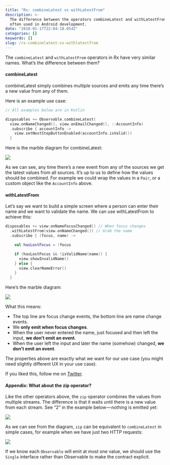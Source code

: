 ```yaml
---
title: "Rx: combineLatest vs withLatestFrom"
description: >-
  The difference between the operators combineLatest and withLatestFrom,
  often used in Android development.
date: "2018-01-17T22:04:18.054Z"
categories: []
keywords: []
slug: /rx-combinelatest-vs-withlatestfrom
---
```


The `combineLatest` and `withLatestFrom` operators in Rx have very similar names. What’s the difference between them?

#### combineLatest

combineLatest simply combines multiple sources and emits any time there’s a new value from any of them.

Here is an example use case:

```kotlin
// All examples below are in Kotlin

disposables += Observable.combineLatest(
  view.onNameChanged(), view.onEmailChanged(), ::AccountInfo)
  .subscribe { accountInfo ->
    view.setNextStepButtonEnabled(accountInfo.isValid())
  }
```

Here is the marble diagram for combineLatest:

![](https://cdn-images-1.medium.com/max/800/1*iU7OCStGQF2evWT38T2eRg.png)

As we can see, any time there’s a new event from any of the sources we get the latest values from all sources. It’s up to us to define how the values should be combined. For example we could wrap the values in a `Pair`, or a custom object like the `AccountInfo` above.

#### withLatestFrom

Let’s say we want to build a simple screen where a person can enter their name and we want to validate the name. We can use withLatestFrom to achieve this:

```kotlin
disposables += view.onNameFocusChanged() // When focus changes
  .withLatestFrom(view.onNameChanged()) // Grab the name
  .subscribe { (focus, name) ->

    val hasLostFocus = !focus

    if (hasLostFocus && !isValidName(name)) {
      view.showInvalidName()
    } else {
      view.clearNameError()
    }
  }
```

Here’s the marble diagram:

![](https://cdn-images-1.medium.com/max/800/0*OlgZ-bFg5OOp9MUb.png)

What this means:

- The top line are focus change events, the bottom line are name change events.
- We **only emit when focus changes**.
- When the user never entered the name, just focused and then left the input, **we don’t emit an event**.
- When the user left the input and later the name (somehow) changed, **we don’t emit an event**.

The properties above are exactly what we want for our use case (you might need slightly different UX in your use case).

If you liked this, follow me on [Twitter](https://twitter.com/martinkonicek).

#### Appendix: What about the zip operator?

Like the other operators above, the `zip` operator combines the values from multiple streams. The difference is that it waits until there is a new value from each stream. See “2” in the example below — nothing is emitted yet:

![](https://cdn-images-1.medium.com/max/800/1*a8sHuQVVSEafeOtLUJ6DSA.png)

As we can see from the diagram, `zip` can be equivalent to `combineLatest` in simple cases, for example when we have just two HTTP requests:

![](https://cdn-images-1.medium.com/max/800/1*VaxYTi-GDs3--kvoqKrfPg.png)

If we know each `Observable` will emit at most one value, we should use the `Single` interface rather than Observable to make the contract explicit.
